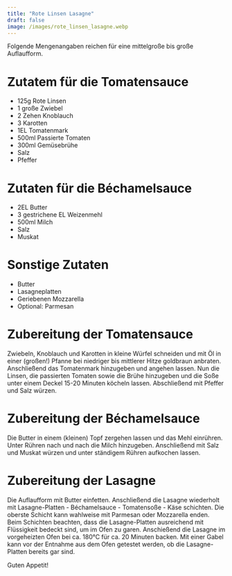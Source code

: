 ```yaml
---
title: "Rote Linsen Lasagne"
draft: false
image: /images/rote_linsen_lasagne.webp
---
```


Folgende Mengenangaben reichen für eine mittelgroße bis große Auflaufform.
 
# Zutatem für die Tomatensauce
- 125g Rote Linsen
- 1 große Zwiebel
- 2 Zehen Knoblauch
- 3 Karotten
- 1EL Tomatenmark
- 500ml Passierte Tomaten
- 300ml Gemüsebrühe
- Salz
- Pfeffer
 
# Zutaten für die Béchamelsauce
- 2EL Butter
- 3 gestrichene EL Weizenmehl
- 500ml Milch
- Salz
- Muskat
 
# Sonstige Zutaten
- Butter
- Lasagneplatten
- Geriebenen Mozzarella
- Optional: Parmesan
 
# Zubereitung der Tomatensauce
Zwiebeln, Knoblauch und Karotten in kleine Würfel schneiden und mit Öl in einer (großen!) Pfanne bei niedriger bis mittlerer Hitze goldbraun anbraten. Anschließend das Tomatenmark hinzugeben und angehen lassen. Nun die Linsen, die passierten Tomaten sowie die Brühe hinzugeben und die Soße unter einem Deckel 15-20 Minuten köcheln lassen. Abschließend mit Pfeffer und Salz würzen.
 
# Zubereitung der Béchamelsauce
Die Butter in einem (kleinen) Topf zergehen lassen und das Mehl einrühren. Unter Rühren nach und nach die Milch hinzugeben. Anschließend mit Salz und Muskat würzen und unter ständigem Rühren aufkochen lassen.

# Zubereitung der Lasagne
Die Auflaufform mit Butter einfetten. Anschließend die Lasagne wiederholt mit Lasagne-Platten - Béchamelsauce - Tomatensoße - Käse schichten. Die oberste Schicht kann wahlweise mit Parmesan oder Mozzarella enden. Beim Schichten beachten, dass die Lasagne-Platten ausreichend mit Flüssigkeit bedeckt sind, um im Ofen zu garen. Anschießend die Lasagne im vorgeheizten Ofen bei ca. 180°C für ca. 20 Minuten backen. Mit einer Gabel kann vor der Entnahme aus dem Ofen getestet werden, ob die Lasagne-Platten bereits gar sind.

Guten Appetit!